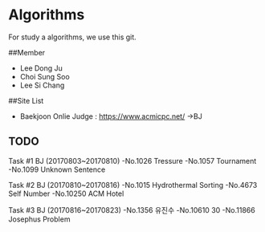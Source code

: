 # Algorithms
For study a algorithms, we use this git.



 ##Member
  
  * Lee Dong Ju
  * Choi Sung Soo
  * Lee Si Chang

 ##Site List
  * Baekjoon Onlie Judge : https://www.acmicpc.net/  ->BJ
  

 ## TODO 
   Task #1 BJ (20170803~20170810)
	-No.1026 Tressure 
	-No.1057 Tournament
	-No.1099 Unknown Sentence
	
   Task #2 BJ (20170810~20170816)
   	-No.1015 Hydrothermal Sorting
	-No.4673 Self Number
	-No.10250 ACM Hotel
	
  Task #3 BJ (20170816~20170823)
  	-No.1356 유진수
	-No.10610 30
	-No.11866 Josephus Problem
